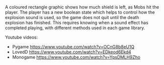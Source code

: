 A coloured rectangle graphic shows how much shield is left, as Mobs hit the player.
The player has a new boolean state which helps to control how the explosion sound is used, so the game does not quit until the death explosion has finished.
This requires knowing when a sound effect has completed playing, with different methods used in each game library.

Youtube videos:
- Pygame https://www.youtube.com/watch?v=OCnG8b8eU1Q
- LovedD https://www.youtube.com/watch?v=EDkeod6Ekd4
- Monogame https://www.youtube.com/watch?v=YpsDMLH9Zho
